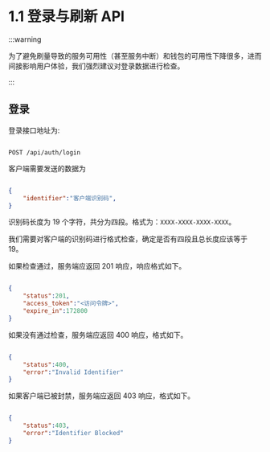 # 1.1 登录与刷新 API

:::warning

为了避免刷量导致的服务可用性（甚至服务中断）和钱包的可用性下降很多，进而间接影响用户体验，我们强烈建议对登录数据进行检查。

:::

## 登录

登录接口地址为:

```http

POST /api/auth/login

```

客户端需要发送的数据为

```json

{
    "identifier":"客户端识别码",
}

```

识别码长度为 19 个字符，共分为四段。格式为：`XXXX-XXXX-XXXX-XXXX`。

我们需要对客户端的识别码进行格式检查，确定是否有四段且总长度应该等于 19。

如果检查通过，服务端应返回 201 响应，响应格式如下。

```json

{
    "status":201,
    "access_token":"<访问令牌>",
    "expire_in":172800
}

```

如果没有通过检查，服务端应返回 400 响应，格式如下。

```json

{
    "status":400,
    "error":"Invalid Identifier"
}

```

如果客户端已被封禁，服务端应返回 403 响应，格式如下。

```json

{
    "status":403,
    "error":"Identifier Blocked"
}

```

